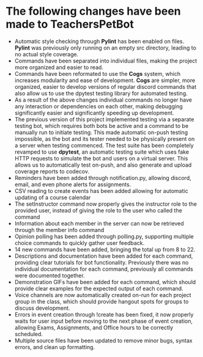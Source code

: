 
The following changes have been made to TeachersPetBot
==========================================================
- Automatic style checking through **Pylint** has been enabled on files. **Pylint** was previously only running on an empty src directory, leading to no actual style coverage.
- Commands have been separated into individual files, making the project more organized and easier to read. 
- Commands have been reformated to use the **Cogs** system, which increases modularity and ease of development. **Cogs** are simpler, more organized, easier to develop versions of regular discord commands that also allow us to use the dpytest testing library for automated testing.
- As a result of the above changes individual commands no longer have any interaction or dependencies on each other, making debugging significantly easier and significantly speeding up development.
- The previous version of this project implemented testing via a separate testing bot, which requires both bots be active and a command to be manually run to initiate testing. This made automatic on-push testing impossible, as the bot and its tester needed to be physically present on a server when testing commenced. The test suite has been completely revamped to use **dpytest**, an automatic testing suite which uses fake HTTP requests to simulate the bot and users on a virtual server. This allows us to automatically test on-push, and also generate and upload coverage reports to codecov.
- Reminders have been added through notification.py, allowing discord, email, and even phone alerts for assignments.
- CSV reading to create events has been added allowing for automatic updating of a course calendar
- The setInstructor command now properly gives the instructor role to the provided user, instead of giving the role to the user who called the command
- Information about each member in the server can now be retrieved through the member info command
- Opinion polling has been added through polling.py, supporting multiple choice commands to quickly gather user feedback.
- 14 new commands have been added, bringing the total up from 8 to 22.
- Descriptions and documentation have been added for each command, providing clear tutorials for bot functionality. Previously there was no individual documentation for each command, previously all commands were documented together.
- Demonstration GIFs have been added for each command, which should provide clear examples for the expected output of each command.
- Voice channels are now automatically created on-run for each project group in the class, which should provide hangout spots for groups to discuss development.
- Errors in event creation through !create has been fixed, it now properly waits for user input before moving to the next phase of event creation, allowing Exams, Assignments, and Office hours to be correctly scheduled.
- Multiple source files have been updated to remove minor bugs, syntax errors, and clean up formatting.
